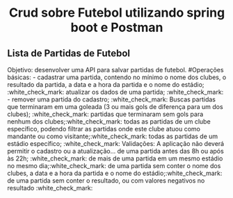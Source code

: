 <h1 align="center"> Crud sobre Futebol utilizando spring boot e Postman</h1>
<h2>Lista de Partidas de Futebol</h2>
Objetivo: desenvolver uma API para salvar partidas de futebol.
#Operações básicas:
- cadastrar uma partida, contendo no mínimo o nome dos clubes, o resultado da partida, a data e a hora da partida e o nome do estádio; :white_check_mark:
 atualizar os dados de uma partida;  :white_check_mark:
- remover uma partida do cadastro; :white_check_mark:
 Buscas
partidas que terminaram em uma goleada (3 ou mais gols de diferença para um dos clubes); :white_check_mark:
partidas que terminaram sem gols para nenhum dos clubes;:white_check_mark:
todas as partidas de um clube específico, podendo filtrar as partidas onde este clube atuou como mandante ou como visitante;:white_check_mark:
todas as partidas de um estádio específico; :white_check_mark:
  Validações:   A aplicação não deverá permitir o cadastro ou a atualização...
de uma partida antes das 8h ou após às 22h; :white_check_mark:
de mais de uma partida em um mesmo estádio no mesmo dia;:white_check_mark:
de uma partida sem conter o nome dos clubes, a data e a hora da partida e o nome do estádio;:white_check_mark:
de uma partida sem conter o resultado, ou com valores negativos no resultado :white_check_mark:
